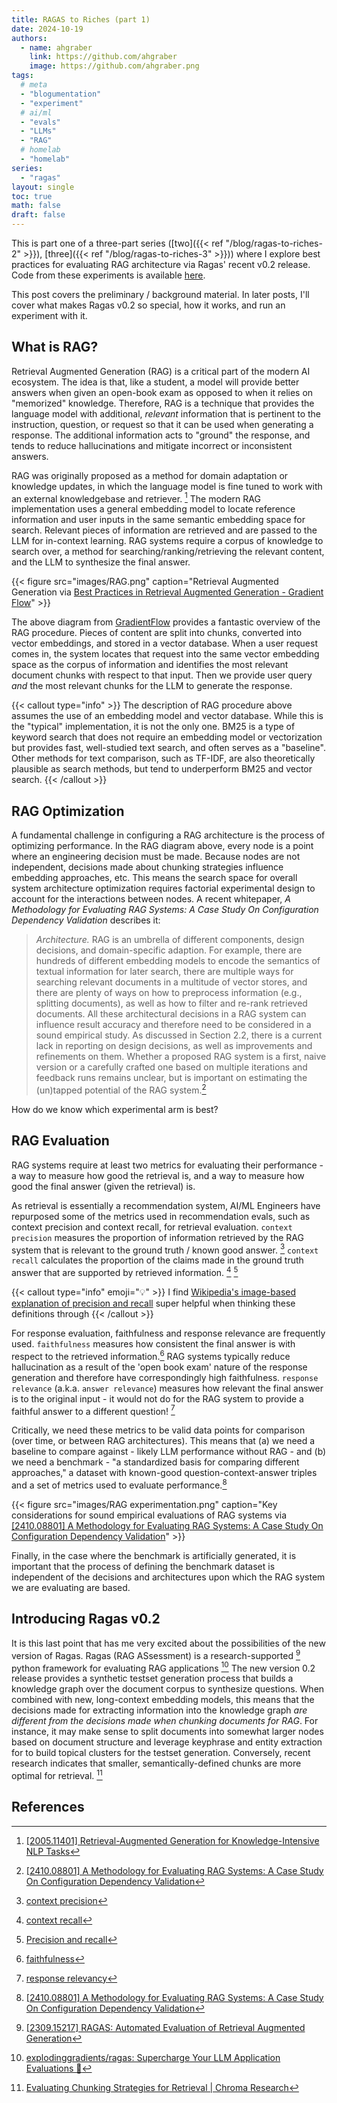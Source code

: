 ```yaml
---
title: RAGAS to Riches (part 1)
date: 2024-10-19
authors:
  - name: ahgraber
    link: https://github.com/ahgraber
    image: https://github.com/ahgraber.png
tags:
  # meta
  - "blogumentation"
  - "experiment"
  # ai/ml
  - "evals"
  - "LLMs"
  - "RAG"
  # homelab
  - "homelab"
series:
  - "ragas"
layout: single
toc: true
math: false
draft: false
---
```


This is part one of a three-part series ([two]({{< ref "/blog/ragas-to-riches-2" >}}), [three]({{< ref "/blog/ragas-to-riches-3" >}})) where I explore best practices for evaluating RAG architecture via Ragas' recent v0.2 release.
Code from these experiments is available [here](https://github.com/ahgraber/AIMLbling-about/tree/main/experiments/ragas).

This post covers the preliminary / background material.
In later posts, I'll cover what makes Ragas v0.2 so special, how it works, and run an experiment with it.

## What is RAG?

Retrieval Augmented Generation (RAG) is a critical part of the modern AI ecosystem.
The idea is that, like a student, a model will provide better answers when given an open-book exam as opposed to when it relies on "memorized" knowledge.
Therefore, RAG is a technique that provides the language model with additional, _relevant_ information that is pertinent to the instruction, question, or request so that it can be used when generating a response.
The additional information acts to "ground" the response, and tends to reduce hallucinations and mitigate incorrect or inconsistent answers.

RAG was originally proposed as a method for domain adaptation or knowledge updates, in which the language model is fine tuned to work with an external knowledgebase and retriever. [^rag]
The modern RAG implementation uses a general embedding model to locate reference information and user inputs in the same semantic embedding space for search.
Relevant pieces of information are retrieved and are passed to the LLM for in-context learning.
RAG systems require a corpus of knowledge to search over, a method for searching/ranking/retrieving the relevant content, and the LLM to synthesize the final answer.

{{< figure
  src="images/RAG.png"
  caption="Retrieval Augmented Generation via [Best Practices in Retrieval Augmented Generation - Gradient Flow](https://gradientflow.com/best-practices-in-retrieval-augmented-generation/)" >}}

The above diagram from [GradientFlow](https://gradientflow.com/best-practices-in-retrieval-augmented-generation/) provides a fantastic overview of the RAG procedure.
Pieces of content are split into chunks, converted into vector embeddings, and stored in a vector database.
When a user request comes in, the system locates that request into the same vector embedding space as the corpus of information and identifies the most relevant document chunks with respect to that input.
Then we provide user query _and_ the most relevant chunks for the LLM to generate the response.

{{< callout type="info" >}} The description of RAG procedure above assumes the use of an embedding model and vector database.
While this is the "typical" implementation, it is not the only one.
BM25 is a type of keyword search that does not require an embedding model or vectorization but provides fast, well-studied text search, and often serves as a "baseline".
Other methods for text comparison, such as TF-IDF, are also theoretically plausible as search methods, but tend to underperform BM25 and vector search. {{< /callout >}}

## RAG Optimization

A fundamental challenge in configuring a RAG architecture is the process of optimizing performance.
In the RAG diagram above, every node is a point where an engineering decision must be made.
Because nodes are not independent, decisions made about chunking strategies influence embedding approaches, etc.
This means the search space for overall system architecture optimization requires factorial experimental design to account for the interactions between nodes.
A recent whitepaper, _A Methodology for Evaluating RAG Systems: A Case Study On Configuration Dependency Validation_ describes it:

> _Architecture._ RAG is an umbrella of different components, design decisions, and domain-specific
> adaption. For example, there are hundreds of different embedding models to encode the semantics of
> textual information for later search, there are multiple ways for searching relevant documents
> in a multitude of vector stores, and there are plenty of ways on how to preprocess information
> (e.g., splitting documents), as well as how to filter and re-rank retrieved documents. All these
> architectural decisions in a RAG system can influence result accuracy and therefore need to be
> considered in a sound empirical study. As discussed in Section 2.2, there is a current lack in reporting
> on design decisions, as well as improvements and refinements on them. Whether a proposed RAG
> system is a first, naive version or a carefully crafted one based on multiple iterations and feedback
> runs remains unclear, but is important on estimating the (un)tapped potential of the RAG system.[^methodology]

How do we know which experimental arm is best?

## RAG Evaluation

RAG systems require at least two metrics for evaluating their performance - a way to measure how good the retrieval is, and a way to measure how good the final answer (given the retrieval) is.

As retrieval is essentially a recommendation system, AI/ML Engineers have repurposed some of the metrics used in recommendation evals, such as context precision and context recall, for retrieval evaluation.
`context precision` measures the proportion of information retrieved by the RAG system that is relevant to the ground truth / known good answer. [^precision]
`context recall` calculates the proportion of the claims made in the ground truth answer that are supported by retrieved information. [^recall] [^precision-recall]

{{< callout type="info" emoji="💡" >}} I find [Wikipedia's image-based explanation of precision and recall](https://en.wikipedia.org/wiki/Precision_and_recall) super helpful when thinking these definitions through {{< /callout >}}

For response evaluation, faithfulness and response relevance are frequently used.
`faithfulness` measures how consistent the final answer is with respect to the retrieved information.[^faithfulness]
RAG systems typically reduce hallucination as a result of the 'open book exam' nature of the response generation and therefore have correspondingly high faithfulness.
`response relevance` (a.k.a. `answer relevance`) measures how relevant the final answer is to the original input - it would not do for the RAG system to provide a faithful answer to a different question! [^response_relevance]

Critically, we need these metrics to be valid data points for comparison (over time, or between RAG architectures).
This means that (a) we need a baseline to compare against - likely LLM performance without RAG - and (b) we need a benchmark -
"a standardized basis for comparing different approaches," a dataset with known-good question-context-answer triples and a set of metrics used to evaluate performance.[^methodology]

{{< figure
  src="images/RAG experimentation.png"
  caption="Key considerations for sound empirical evaluations of RAG systems via [[2410.08801] A Methodology for Evaluating RAG Systems: A Case Study On Configuration Dependency Validation](https://arxiv.org/abs/2410.08801)" >}}

Finally, in the case where the benchmark is artificially generated, it is important that the process of defining the benchmark dataset is independent of the decisions and architectures upon which the RAG system we are evaluating are based.

## Introducing Ragas v0.2

It is this last point that has me very excited about the possibilities of the new version of Ragas.
Ragas (RAG ASsessment) is a research-supported [^ragas_arxiv] python framework for evaluating RAG applications [^ragas]
The new version 0.2 release provides a synthetic testset generation process that builds a knowledge graph over the document corpus to synthesize questions.
When combined with new, long-context embedding models, this means that the decisions made for extracting information into the knowledge graph _are different from the decisions made when chunking documents for RAG_.
For instance, it may make sense to split documents into somewhat larger nodes based on document structure and leverage keyphrase and entity extraction for to build topical clusters for the testset generation.
Conversely, recent research indicates that smaller, semantically-defined chunks are more optimal for retrieval. [^chunking]

## References

[^rag]: [[2005.11401] Retrieval-Augmented Generation for Knowledge-Intensive NLP Tasks](https://arxiv.org/abs/2005.11401)
[^methodology]: [[2410.08801] A Methodology for Evaluating RAG Systems: A Case Study On Configuration Dependency Validation](https://arxiv.org/abs/2410.08801)
[^precision-recall]: [Precision and recall](https://en.wikipedia.org/wiki/Precision_and_recall)
[^precision]: [context precision](https://docs.ragas.io/en/v0.2.3/concepts/metrics/available_metrics/context_precision/)
[^recall]: [context recall](https://docs.ragas.io/en/v0.2.3/concepts/metrics/available_metrics/context_recall/)
[^faithfulness]: [faithfulness](https://docs.ragas.io/en/v0.2.3/concepts/metrics/available_metrics/faithfulness/)
[^response_relevance]: [response relevancy](https://docs.ragas.io/en/v0.2.3/concepts/metrics/available_metrics/answer_relevance/)
[^ragas]: [explodinggradients/ragas: Supercharge Your LLM Application Evaluations 🚀](https://github.com/explodinggradients/ragas/tree/main)
[^ragas_arxiv]: [[2309.15217] RAGAS: Automated Evaluation of Retrieval Augmented Generation](https://arxiv.org/abs/2309.15217)
[^chunking]: [Evaluating Chunking Strategies for Retrieval | Chroma Research](https://research.trychroma.com/evaluating-chunking)
